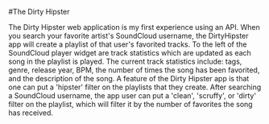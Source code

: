 #The Dirty Hipster

  The Dirty Hipster web application is my first experience using an API.  When you search your favorite artist's SoundCloud username, the DirtyHipster app will create a playlist of that user's favorited tracks.  To the left of the SoundCloud player widget are track statistics which are updated as each song in the playlist is played.  The current track statistics include: tags, genre, release year, BPM, the number of times the song has been favorited, and the description of the song.
  A feature of the Dirty Hipster app is that one can put a 'hipster' filter on the playlists that they create.  After searching a SoundCloud username, the app user can put a 'clean', 'scruffy', or 'dirty' filter on the playlist, which will filter it by the number of favorites the song has received.
